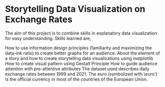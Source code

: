 # Storytelling Data Visualization on Exchange Rates
The aim of this project is to combine skills in explanatory data visualization for easy understanding. Skills learned are;

How to use information design principles (familiarity and maximizing the data-ink ratio) to create better graphs for an audience.
About the element of a story and how to create storytelling data visualizations using matplotlib
How to create visual pattern using Gestalt Principle
How to guide audience attention with pre-attentive attributes
The dataset used describes daily exchange rates between 1999 and 2021. The euro (symbolized with \euro') is the official currency in most of the countries of the European Union.
